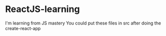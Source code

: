 # ReactJS-learning
I'm learning from JS mastery
You could put these files in src after doing the create-react-app
